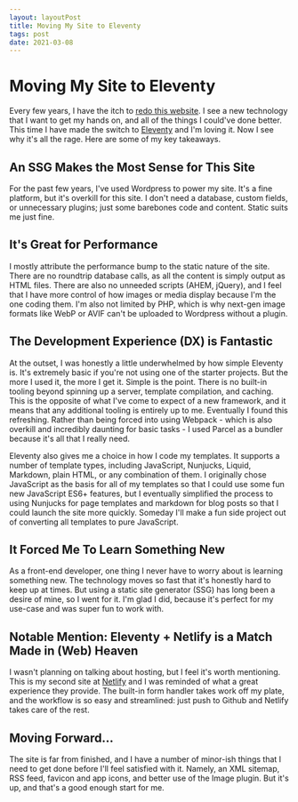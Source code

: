 ```yaml
---
layout: layoutPost
title: Moving My Site to Eleventy
tags: post
date: 2021-03-08
---
```


# Moving My Site to Eleventy

Every few years, I have the itch to <a href="https://web.archive.org/web/*/briangunzenhauser.com" target="_blank">redo this website</a>. I see a new technology that I want to get my hands on, and all of the things I could've done better. This time I have made the switch to <a href="https://www.11ty.dev/" target="_blank">Eleventy</a> and I'm loving it. Now I see why it's all the rage. Here are some of my key takeaways.



## An SSG Makes the Most Sense for This Site 

For the past few years, I've used Wordpress to power my site. It's a fine platform, but it's overkill for this site. I don't need a database, custom fields, or unnecessary plugins; just some barebones code and content. Static suits me just fine.

## It's Great for Performance

I mostly attribute the performance bump to the static nature of the site. There are no roundtrip database calls, as all the content is simply output as HTML files.  There are also no unneeded scripts (AHEM, jQuery), and I feel that I have more control of how images or media display because I'm the one coding them. I'm also not limited by PHP, which is why next-gen image formats like WebP or AVIF can't be uploaded to Wordpress without a plugin.

## The Development Experience (DX) is Fantastic

At the outset, I was honestly a little underwhelmed by how simple Eleventy is. It's extremely basic if you're not using one of the starter projects. But the more I used it, the more I get it. Simple is the point. There is no built-in tooling beyond spinning up a server, template compilation, and caching. This is the opposite of what I've come to expect of a new framework, and it means that any additional tooling is entirely up to me. Eventually I found this refreshing. Rather than being forced into using Webpack - which is also overkill and incredibly daunting for basic tasks - I used Parcel as a bundler because it's all that I really need. 

Eleventy also gives me a choice in how I code my templates. It supports a number of template types, including JavaScript, Nunjucks, Liquid, Markdown, plain HTML, or any combination of them. I originally chose JavaScript as the basis for all of my templates so that I could use some fun new JavaScript ES6+ features, but I eventually simplified the process to using Nunjucks for page templates and markdown for blog posts so that I could launch the site more quickly. Someday I'll make a fun side project out of converting all templates to pure JavaScript. 

## It Forced Me To Learn Something New

As a front-end developer, one thing I never have to worry about is learning something new. The technology moves so fast that it's honestly hard to keep up at times. But using a static site generator (SSG) has long been a desire of mine, so I went for it. I'm glad I did, because it's perfect for my use-case and was super fun to work with. 

## Notable Mention: Eleventy + Netlify is a Match Made in (Web) Heaven

I wasn't planning on talking about hosting, but I feel it's worth mentioning. This is my second site at <a href="https://www.netlify.com/" target="_blank">Netlify</a> and I was reminded of what a great experience they provide. The built-in form handler takes work off my plate, and the workflow is so easy and streamlined: just push to Github and Netlify takes care of the rest. 

## Moving Forward...
The site is far from finished, and I have a number of minor-ish things that I need to get done before I'll feel satisfied with it. Namely, an XML sitemap, RSS feed, favicon and app icons, and better use of the Image plugin. But it's up, and that's a good enough start for me. 
